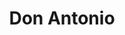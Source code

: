 ---
title: "Don Antonio"
url: /ciudad-autonoma-de-buenos-aires/don-antonio-avenida-juan-bautista-alberdi/
shop: general
---